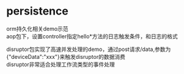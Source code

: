 # persistence
orm持久化相关demo示范  
aop包下，设置controller指定hello*方法的日志触发条件，和日志的格式  

disruptor包实现了高速并发处理的demo，通过post请求/data,参数为{"deviceData":"xxx"}来触发disruptor的数据消费  
disruptor非常适合处理工作流类型的事件处理  
